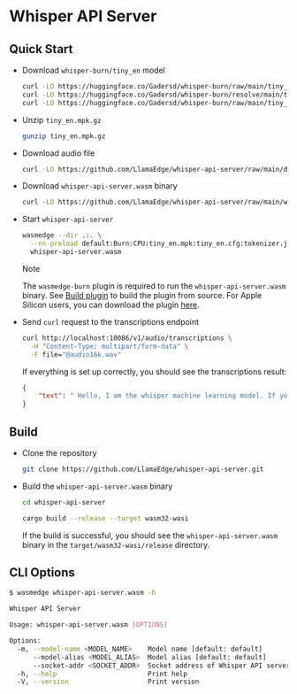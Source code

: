 # Whisper API Server

## Quick Start

- Download `whisper-burn/tiny_en` model

  ```bash
  curl -LO https://huggingface.co/Gadersd/whisper-burn/raw/main/tiny_en/tiny_en.cfg
  curl -LO https://huggingface.co/Gadersd/whisper-burn/resolve/main/tiny_en/tiny_en.mpk.gz
  curl -LO https://huggingface.co/Gadersd/whisper-burn/raw/main/tiny_en/tokenizer.json
  ```

- Unzip `tiny_en.mpk.gz`

  ```bash
  gunzip tiny_en.mpk.gz
  ```

- Download audio file

  ```bash
  curl -LO https://github.com/LlamaEdge/whisper-api-server/raw/main/data/audio16k.wav
  ```

- Download `whisper-api-server.wasm` binary

  ```bash
  curl -LO https://github.com/LlamaEdge/whisper-api-server/raw/main/whisper-api-server.wasm
  ```

- Start `whisper-api-server`

  ```bash
  wasmedge --dir .:. \
    --nn-preload default:Burn:CPU:tiny_en.mpk:tiny_en.cfg:tokenizer.json:en \
    whisper-api-server.wasm
  ```

  > [!NOTE]
  > The `wasmedge-burn` plugin is required to run the `whisper-api-server.wasm` binary. See [Build plugin](https://hackmd.io/@vincent-2nd/SkI3Fh_S0#Build-plugin) to build the plugin from source.
  > For Apple Silicon users, you can download the plugin [here](https://github.com/second-state/wasmedge-burn-plugin/raw/main/libwasmedgePluginWasiNN.dylib).

- Send `curl` request to the transcriptions endpoint

  ```bash
  curl http://localhost:10086/v1/audio/transcriptions \
    -H "Content-Type: multipart/form-data" \
    -F file="@audio16k.wav"
  ```

  If everything is set up correctly, you should see the transcriptions result:

  ```json
  {
      "text": " Hello, I am the whisper machine learning model. If you see this as text then I am working properly."
  }
  ```

## Build

- Clone the repository

  ```bash
  git clone https://github.com/LlamaEdge/whisper-api-server.git
  ```

- Build the `whisper-api-server.wasm` binary

  ```bash
  cd whisper-api-server

  cargo build --release --target wasm32-wasi
  ```

  If the build is successful, you should see the `whisper-api-server.wasm` binary in the `target/wasm32-wasi/release` directory.

## CLI Options

```bash
$ wasmedge whisper-api-server.wasm -h

Whisper API Server

Usage: whisper-api-server.wasm [OPTIONS]

Options:
  -m, --model-name <MODEL_NAME>    Model name [default: default]
      --model-alias <MODEL_ALIAS>  Model alias [default: default]
      --socket-addr <SOCKET_ADDR>  Socket address of Whisper API server instance [default: 0.0.0.0:8080]
  -h, --help                       Print help
  -V, --version                    Print version
```
